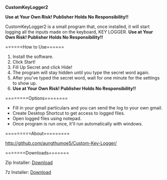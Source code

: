 **CustomKeyLogger2**  
  
**Use at Your Own Risk! Publisher Holds No Responsibility!!**  
  
CustomKeyLogger2 is a small program that, once installed, it will start logging all the inputs made on the keyboard, KEY LOGGER. **Use at Your Own Risk! Publisher Holds No Responsibility!!**  
  
======How to Use======  
1. Install the software.  
2. Click Start!  
3. Fill Up Secret and click Hide!  
4. The program will stay hidden until you type the secret word again.  
5. After you've typed the secret word, wait for one minute for the settings to show up.  
4. **Use at Your Own Risk! Publisher Holds No Responsibility!!**   
  
========Options========  
* Fill in your gmail particulars and you can send the log to your own gmail.  
* Create Desktop Shortcut to get access to logged files.  
* Open logged files using notepad.  
* Once program is run once, it'll run automatically with windows.  
  
=========About=========  
  
http://github.com/aungthumoe5/Custom-Key-Logger/  
  
=======Downloads=======  
  
Zip Installer: [Download](https://github.com/downloads/aungthumoe5/Custom-Key-Logger/Installer%20-%20Custom-Key-Logger.zip)  
  
7z  Installer: [Download](https://github.com/downloads/aungthumoe5/Custom-Key-Logger/Installer%20-%20Custom-Key-Logger.7z)  
  